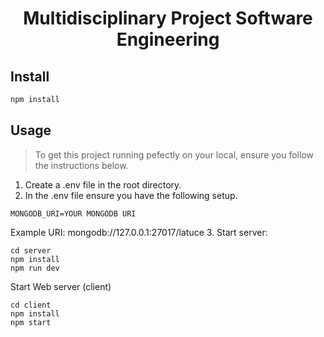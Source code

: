 <h1 align="center">Multidisciplinary Project Software Engineering</h1>

## Install
```sh
npm install
```
## Usage

> To get this project running pefectly on your local, ensure you follow the instructions below.
1. Create a .env file in the root directory.
2. In the .env file ensure you have the following setup.

```
MONGODB_URI=YOUR MONGODB URI 
```
Example URI: mongodb://127.0.0.1:27017/latuce
3. Start server:
```
cd server
npm install
npm run dev
```

Start Web server (client)
```
cd client
npm install
npm start
```
